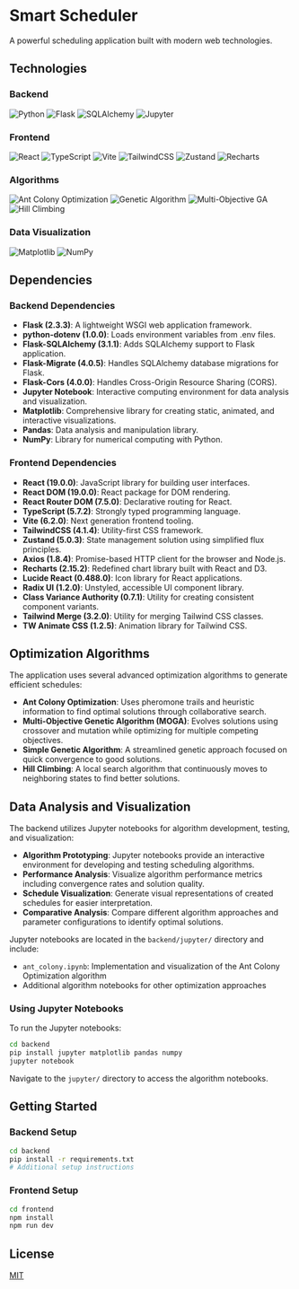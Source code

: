 # Smart Scheduler

A powerful scheduling application built with modern web technologies.

## Technologies

### Backend
![Python](https://img.shields.io/badge/Python-3776AB?style=for-the-badge&logo=python&logoColor=white)
![Flask](https://img.shields.io/badge/Flask-000000?style=for-the-badge&logo=flask&logoColor=white)
![SQLAlchemy](https://img.shields.io/badge/SQLAlchemy-D71F00?style=for-the-badge&logo=python&logoColor=white)
![Jupyter](https://img.shields.io/badge/Jupyter-F37626?style=for-the-badge&logo=jupyter&logoColor=white)

### Frontend
![React](https://img.shields.io/badge/React-61DAFB?style=for-the-badge&logo=react&logoColor=black)
![TypeScript](https://img.shields.io/badge/TypeScript-3178C6?style=for-the-badge&logo=typescript&logoColor=white)
![Vite](https://img.shields.io/badge/Vite-646CFF?style=for-the-badge&logo=vite&logoColor=white)
![TailwindCSS](https://img.shields.io/badge/Tailwind_CSS-06B6D4?style=for-the-badge&logo=tailwind-css&logoColor=white)
![Zustand](https://img.shields.io/badge/Zustand-4B4B77?style=for-the-badge&logo=zustand&logoColor=white)
![Recharts](https://img.shields.io/badge/Recharts-22B5BF?style=for-the-badge&logo=recharts&logoColor=white)

### Algorithms
![Ant Colony Optimization](https://img.shields.io/badge/Ant_Colony-4B275F?style=for-the-badge&logo=antdesign&logoColor=white)
![Genetic Algorithm](https://img.shields.io/badge/Genetic_Algorithm-E34F26?style=for-the-badge&logo=genetic&logoColor=white)
![Multi-Objective GA](https://img.shields.io/badge/MOGA-FF6B6B?style=for-the-badge&logo=evolve&logoColor=white)
![Hill Climbing](https://img.shields.io/badge/Hill_Climbing-009639?style=for-the-badge&logo=mountain&logoColor=white)

### Data Visualization
![Matplotlib](https://img.shields.io/badge/Matplotlib-11557C?style=for-the-badge&logo=python&logoColor=white)
![NumPy](https://img.shields.io/badge/NumPy-013243?style=for-the-badge&logo=numpy&logoColor=white)

## Dependencies

### Backend Dependencies
- **Flask (2.3.3)**: A lightweight WSGI web application framework.
- **python-dotenv (1.0.0)**: Loads environment variables from .env files.
- **Flask-SQLAlchemy (3.1.1)**: Adds SQLAlchemy support to Flask application.
- **Flask-Migrate (4.0.5)**: Handles SQLAlchemy database migrations for Flask.
- **Flask-Cors (4.0.0)**: Handles Cross-Origin Resource Sharing (CORS).
- **Jupyter Notebook**: Interactive computing environment for data analysis and visualization.
- **Matplotlib**: Comprehensive library for creating static, animated, and interactive visualizations.
- **Pandas**: Data analysis and manipulation library.
- **NumPy**: Library for numerical computing with Python.

### Frontend Dependencies
- **React (19.0.0)**: JavaScript library for building user interfaces.
- **React DOM (19.0.0)**: React package for DOM rendering.
- **React Router DOM (7.5.0)**: Declarative routing for React.
- **TypeScript (5.7.2)**: Strongly typed programming language.
- **Vite (6.2.0)**: Next generation frontend tooling.
- **TailwindCSS (4.1.4)**: Utility-first CSS framework.
- **Zustand (5.0.3)**: State management solution using simplified flux principles.
- **Axios (1.8.4)**: Promise-based HTTP client for the browser and Node.js.
- **Recharts (2.15.2)**: Redefined chart library built with React and D3.
- **Lucide React (0.488.0)**: Icon library for React applications.
- **Radix UI (1.2.0)**: Unstyled, accessible UI component library.
- **Class Variance Authority (0.7.1)**: Utility for creating consistent component variants.
- **Tailwind Merge (3.2.0)**: Utility for merging Tailwind CSS classes.
- **TW Animate CSS (1.2.5)**: Animation library for Tailwind CSS.

## Optimization Algorithms

The application uses several advanced optimization algorithms to generate efficient schedules:

- **Ant Colony Optimization**: Uses pheromone trails and heuristic information to find optimal solutions through collaborative search.
- **Multi-Objective Genetic Algorithm (MOGA)**: Evolves solutions using crossover and mutation while optimizing for multiple competing objectives.
- **Simple Genetic Algorithm**: A streamlined genetic approach focused on quick convergence to good solutions.
- **Hill Climbing**: A local search algorithm that continuously moves to neighboring states to find better solutions.

## Data Analysis and Visualization

The backend utilizes Jupyter notebooks for algorithm development, testing, and visualization:

- **Algorithm Prototyping**: Jupyter notebooks provide an interactive environment for developing and testing scheduling algorithms.
- **Performance Analysis**: Visualize algorithm performance metrics including convergence rates and solution quality.
- **Schedule Visualization**: Generate visual representations of created schedules for easier interpretation.
- **Comparative Analysis**: Compare different algorithm approaches and parameter configurations to identify optimal solutions.

Jupyter notebooks are located in the `backend/jupyter/` directory and include:
- `ant_colony.ipynb`: Implementation and visualization of the Ant Colony Optimization algorithm
- Additional algorithm notebooks for other optimization approaches

### Using Jupyter Notebooks

To run the Jupyter notebooks:

```bash
cd backend
pip install jupyter matplotlib pandas numpy
jupyter notebook
```

Navigate to the `jupyter/` directory to access the algorithm notebooks.

## Getting Started

### Backend Setup
```bash
cd backend
pip install -r requirements.txt
# Additional setup instructions
```

### Frontend Setup
```bash
cd frontend
npm install
npm run dev
```

## License

[MIT](LICENSE)

